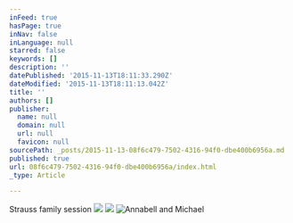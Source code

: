 ```yaml
---
inFeed: true
hasPage: true
inNav: false
inLanguage: null
starred: false
keywords: []
description: ''
datePublished: '2015-11-13T18:11:33.290Z'
dateModified: '2015-11-13T18:11:13.042Z'
title: ''
authors: []
publisher:
  name: null
  domain: null
  url: null
  favicon: null
sourcePath: _posts/2015-11-13-08f6c479-7502-4316-94f0-dbe400b6956a.md
published: true
url: 08f6c479-7502-4316-94f0-dbe400b6956a/index.html
_type: Article

---
```

Strauss family session ![](https://the-grid-user-content.s3-us-west-2.amazonaws.com/3bc5f2af-f58e-4de3-843a-414e25ebfd06.png)
![](https://the-grid-user-content.s3-us-west-2.amazonaws.com/e90ab9b3-b2a1-488e-bad8-94a50f1f2b70.png)
![Annabell and Michael](https://the-grid-user-content.s3-us-west-2.amazonaws.com/9354505b-76ca-4c10-b808-a17cba57eec9.png)